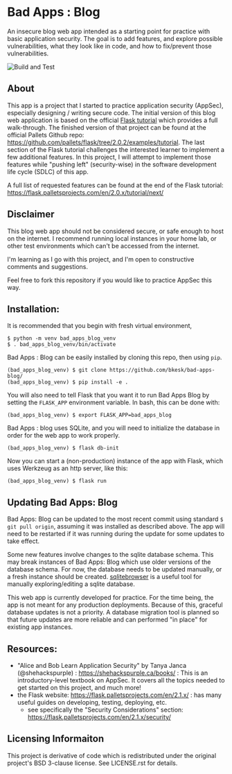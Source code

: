 # Bad Apps : Blog
An insecure blog web app intended as a starting point for practice with basic application security.
The goal is to add features, and explore possible vulnerabilities, what they look like in code, and how 
to fix/prevent those vulnerabilities.

![Build and Test](https://github.com/bkesk/bad-apps-blog/actions/workflows/python-app.yml/badge.svg)

## About
This app is a project that I started to practice application security (AppSec),
especially designing / writing secure code.
The initial version of this blog web application is based on the official 
[Flask tutorial](https://flask.palletsprojects.com/en/2.0.x/tutorial/)
which provides a full walk-through. The finished version of that project can
be found at the official Pallets Github repo: https://github.com/pallets/flask/tree/2.0.2/examples/tutorial.
The last section of the Flask tutorial challenges the interested learner to implement a few 
additional features. In this project, I will attempt to implement
those features while "pushing left" (security-wise) in the software 
development life cycle (SDLC) of this app.

A full list of requested features can be found at the end of the Flask tutorial: https://flask.palletsprojects.com/en/2.0.x/tutorial/next/

## Disclaimer

This blog web app should not be considered secure, or safe enough to host on the internet.
I recommend running local instances in your home lab, or other test environments which can't 
be accessed from the internet.

I'm learning as I go with this project, and I'm open to constructive comments and suggestions.

Feel free to fork this repository if you would like to practice AppSec this way.

## Installation:

It is recommended that you begin with fresh virtual environment,

```
$ python -m venv bad_apps_blog_venv
$ . bad_apps_blog_venv/bin/activate
```

Bad Apps : Blog can be easily installed by cloning this repo, then using `pip`. 
```
(bad_apps_blog_venv) $ git clone https://github.com/bkesk/bad-apps-blog/
(bad_apps_blog_venv) $ pip install -e .
```

You will also need to tell Flask that you want it to run Bad Apps Blog by setting the `FLASK_APP` 
environment variable. In bash, this can be done with:

```
(bad_apps_blog_venv) $ export FLASK_APP=bad_apps_blog
```

Bad Apps : blog uses SQLite, and you will need to initialize the database in order for the web app
to work properly.

```
(bad_apps_blog_venv) $ flask db-init
```

Now you can start a (non-production) instance of the app with Flask, which uses Werkzeug as an http server, like this:

```
(bad_apps_blog_venv) $ flask run
```

## Updating Bad Apps: Blog

Bad Apps: Blog can be updated to the most recent commit using standard `$ git pull origin`, assuming it was installed as described above.
The app will need to be restarted if it was running during the update for some updates to take effect.

Some new features involve changes to the sqlite database schema.
This may break instances of Bad Apps: Blog which use older versions of the database schema.
For now, the database needs to be updated manually, or a fresh instance should be created.
[sqlitebrowser](https://sqlitebrowser.org/) is a useful tool for manually exploring/editing a sqlite database.

This web app is currently developed for practice.
For the time being, the app is not meant for any production deployments.
Because of this, graceful database updates is not a priority.
A database migration tool is planned so that future updates are more reliable and can performed "in place" for existing app instances.

## Resources:

- "Alice and Bob Learn Application Security" by Tanya Janca (@shehackspurple) : https://shehackspurple.ca/books/ : This is an introductory-level textbook on AppSec. It covers all the topics needed to get started on this project, and much more!
- the Flask website: https://flask.palletsprojects.com/en/2.1.x/ : has many useful guides on developing, testing, deploying, etc.
  - see specifically the "Security Considerations" section: https://flask.palletsprojects.com/en/2.1.x/security/

## Licensing Informaiton

This project is derivative of code which is redistributed under the original project's BSD 3-clause license. See LICENSE.rst for details.
